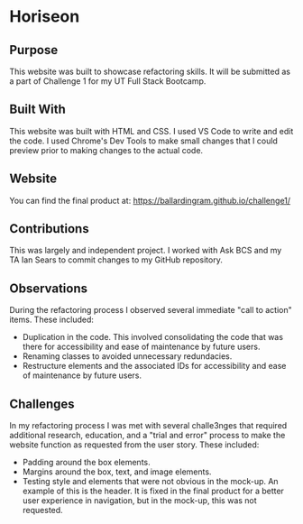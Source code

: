 # Horiseon

## Purpose
This website was built to showcase refactoring skills. It will be submitted as a part of Challenge 1 for my UT Full Stack Bootcamp.

## Built With
This website was built with HTML and CSS. I used VS Code to write and edit the code. I used Chrome's Dev Tools to make small changes that I could preview prior to making changes to the actual code.

## Website
You can find the final product at:
https://ballardingram.github.io/challenge1/

## Contributions
This was largely and independent project. I worked with Ask BCS and my TA Ian Sears to commit changes to my GitHub repository.

## Observations
During the refactoring process I observed several immediate "call to action" items. These included:
- Duplication in the code. This involved consolidating the code that was there for accessibility and ease of maintenance by future users.
- Renaming classes to avoided unnecessary redundacies.
- Restructure elements and the associated IDs for accessibility and ease of maintenance by future users.

## Challenges
In my refactoring process I was met with several challe3nges that required additional research, education, and a "trial and error" process to make the website function as requested from the user story. These included:
- Padding around the box elements.
- Margins around the box, text, and image elements.
- Testing style and elements that were not obvious in the mock-up. An example of this is the header. It is fixed in the final product for a better user experience in navigation, but in the mock-up, this was not requested.